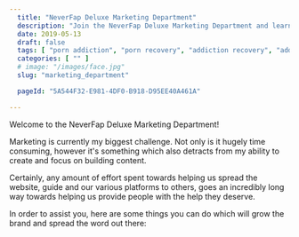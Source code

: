 ```yaml
---
  title: "NeverFap Deluxe Marketing Department"
  description: "Join the NeverFap Deluxe Marketing Department and learn how you can help promote our services!"
  date: 2019-05-13
  draft: false
  tags: [ "porn addiction", "porn recovery", "addiction recovery", "addiction", "awareness", "nofap", "neverfap", "neverfap deluxe" ]
  categories: [ "" ]
  # image: "/images/face.jpg"
  slug: "marketing_department"

  pageId: "5A544F32-E981-4DF0-B918-D95EE40A461A"

---
```


Welcome to the NeverFap Deluxe Marketing Department!

Marketing is currently my biggest challenge. Not only is it hugely time consuming, however it's something which also detracts from my ability to create and focus on building content.

Certainly, any amount of effort spent towards helping us spread the website, guide and our various platforms to others, goes an incredibly long way towards helping us provide people with the help they deserve.

In order to assist you, here are some things you can do which will grow the brand and spread the word out there:
